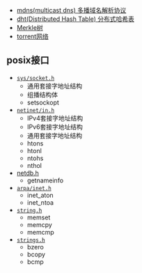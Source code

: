 - [mdns(multicast dns) 多播域名解析协议](mdns.md)
- [dht(Distributed Hash Table) 分布式哈希表](dht.md)
- [Merkle树](merkle.md)
- [torrent网络](torrent.md)



## posix接口

- [`sys/socket.h`](POSIX/sys_socket.md)
  - 通用套接字地址结构
  - 组播结构体
  - setsockopt
- [`netinet/in.h`](POSIX/netinet_in.md)
  - IPv4套接字地址结构
  - IPv6套接字地址结构
  - 通用套接字地址结构
  - htons
  - htonl
  - ntohs
  - nthol
- [netdb.h](POSIX/netdb.md)
    - getnameinfo
- [`arpa/inet.h`](POSIX/arpa_inet.md)
    - inet_aton
    - inet_ntoa
- [`string.h`](POSIX/string.md)
    - memset
    - memcpy
    - memcmp
- [`strings.h`](POSIX/strings.md)
    - bzero
    - bcopy
    - bcmp


